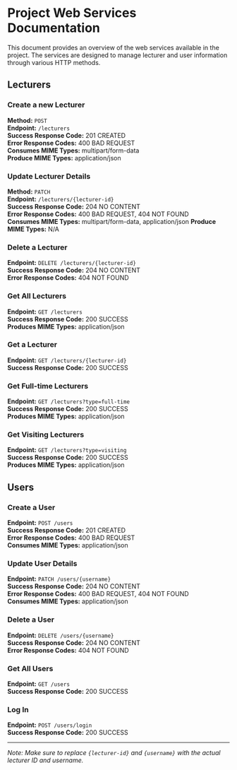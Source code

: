 # Project Web Services Documentation

This document provides an overview of the web services available in the project. The services are designed to manage lecturer and user information through various HTTP methods.

## Lecturers

### Create a new Lecturer
**Method:** `POST`  
**Endpoint:** `/lecturers`  
**Success Response Code:** 201 CREATED  
**Error Response Codes:** 400 BAD REQUEST  
**Consumes MIME Types:** multipart/form-data  
**Produce MIME Types:** application/json

### Update Lecturer Details
**Method:** `PATCH`  
**Endpoint:** `/lecturers/{lecturer-id}`  
**Success Response Code:** 204 NO CONTENT  
**Error Response Codes:** 400 BAD REQUEST, 404 NOT FOUND  
**Consumes MIME Types:** multipart/form-data, application/json
**Produce MIME Types:** N/A

### Delete a Lecturer
**Endpoint:** `DELETE /lecturers/{lecturer-id}`  
**Success Response Code:** 204 NO CONTENT  
**Error Response Codes:** 404 NOT FOUND

### Get All Lecturers
**Endpoint:** `GET /lecturers`  
**Success Response Code:** 200 SUCCESS  
**Produces MIME Types:** application/json

### Get a Lecturer
**Endpoint:** `GET /lecturers/{lecturer-id}`  
**Success Response Code:** 200 SUCCESS

### Get Full-time Lecturers
**Endpoint:** `GET /lecturers?type=full-time`  
**Success Response Code:** 200 SUCCESS  
**Produces MIME Types:** application/json

### Get Visiting Lecturers
**Endpoint:** `GET /lecturers?type=visiting`  
**Success Response Code:** 200 SUCCESS  
**Produces MIME Types:** application/json

## Users

### Create a User
**Endpoint:** `POST /users`  
**Success Response Code:** 201 CREATED  
**Error Response Codes:** 400 BAD REQUEST  
**Consumes MIME Types:** application/json

### Update User Details
**Endpoint:** `PATCH /users/{username}`  
**Success Response Code:** 204 NO CONTENT  
**Error Response Codes:** 400 BAD REQUEST, 404 NOT FOUND  
**Consumes MIME Types:** application/json

### Delete a User
**Endpoint:** `DELETE /users/{username}`  
**Success Response Code:** 204 NO CONTENT  
**Error Response Codes:** 404 NOT FOUND

### Get All Users
**Endpoint:** `GET /users`  
**Success Response Code:** 200 SUCCESS

### Log In
**Endpoint:** `POST /users/login`  
**Success Response Code:** 200 SUCCESS

---

*Note: Make sure to replace `{lecturer-id}` and `{username}` with the actual lecturer ID and username.*
